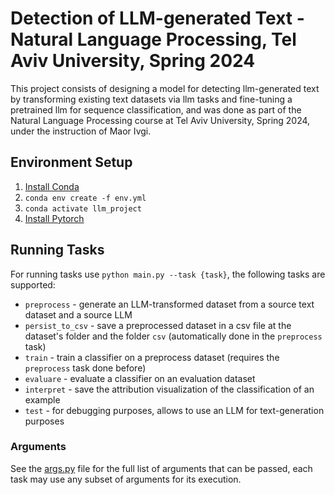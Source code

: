 # Detection of LLM-generated Text - Natural Language Processing, Tel Aviv University, Spring 2024

This project consists of designing a model for detecting llm-generated text by transforming existing text datasets via llm tasks and fine-tuning a pretrained llm for sequence classification, and was done as part of the Natural Language Processing course at Tel Aviv University, Spring 2024, under the instruction of Maor Ivgi.

## Environment Setup
1. [Install Conda](https://docs.conda.io/projects/conda/en/latest/user-guide/install/index.html)
2. `conda env create -f env.yml`
3. `conda activate llm_project`
4. [Install Pytorch](https://docs.conda.io/projects/conda/en/latest/user-guide/install/index.html)

## Running Tasks
For running tasks use `python main.py --task {task}`, the following tasks are supported:
* `preprocess` - generate an LLM-transformed dataset from a source text dataset and a source LLM
* `persist_to_csv` - save a preprocessed dataset in a csv file at the dataset's folder and the folder `csv` (automatically done in the `preprocess` task)
* `train` - train a classifier on a preprocess dataset (requires the `preprocess` task done before)
* `evaluare` - evaluate a classifier on an evaluation dataset
* `interpret` - save the attribution visualization of the classification of an example
* `test` - for debugging purposes, allows to use an LLM for text-generation purposes
### Arguments
See the [args.py](./args.py) file for the full list of arguments that can be passed, each task may use any subset of arguments for its execution.

